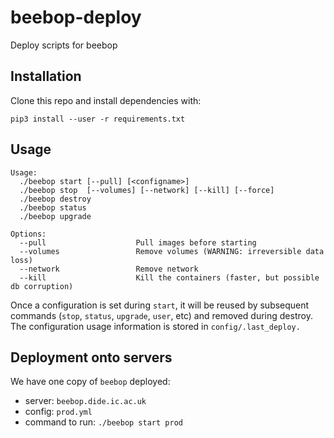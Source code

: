 # beebop-deploy
Deploy scripts for beebop

## Installation
Clone this repo and install dependencies with:
```
pip3 install --user -r requirements.txt
```

## Usage

```
Usage:
  ./beebop start [--pull] [<configname>]
  ./beebop stop  [--volumes] [--network] [--kill] [--force]
  ./beebop destroy
  ./beebop status
  ./beebop upgrade

Options:
  --pull                    Pull images before starting
  --volumes                 Remove volumes (WARNING: irreversible data loss)
  --network                 Remove network
  --kill                    Kill the containers (faster, but possible db corruption)
```

Once a configuration is set during `start`, it will be reused by subsequent commands 
(`stop`, `status`, `upgrade`, `user`, etc) and removed during destroy.
The configuration usage information is stored in `config/.last_deploy.`

## Deployment onto servers
We have one copy of `beebop` deployed:

* server: `beebop.dide.ic.ac.uk`
* config: `prod.yml`
* command to run: `./beebop start prod`
